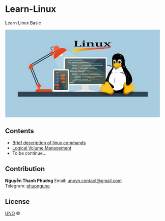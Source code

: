 # Learn-Linux
Learn Linux Basic

<p align="center">
    <a href="https://github.com/phuonguno98/Learn-Linux">	
        <img src="img/linux-cover.jpg" alt="Learn Linux Basic">
    </a>
</p>


## Contents

* [Brief description of linux commands ](content/Linux-command-en.md)
* [Logical Volume Management](content/Linux-LVM-vi.md)
* To be continue...

## Contribution

**Nguyễn Thanh Phương**
Email: unovn.contact@gmail.com  
Telegram: [phuonguno](https://t.me/phuonguno)

## License

[UNO](LICENSE.md) &copy;
